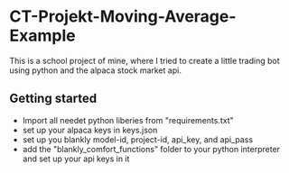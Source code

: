 # CT-Projekt-Moving-Average-Example

This is a school project of mine, where I tried to create a little trading bot using python and the alpaca stock market api. 

## Getting started

- Import all needet python liberies from "requirements.txt"
- set up your alpaca keys in keys.json
- set up you blankly model-id, project-id, api_key, and api_pass
- add the "blankly_comfort_functions" folder to your python interpreter and set up your api keys in it
